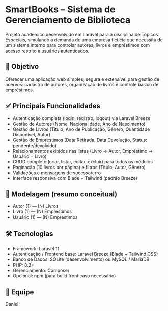 # SmartBooks – Sistema de Gerenciamento de Biblioteca

Projeto acadêmico desenvolvido em Laravel para a disciplina de Tópicos Especiais, simulando a demanda de uma empresa fictícia que necessita de um sistema interno para controlar autores, livros e empréstimos com acesso restrito a usuários autenticados.

## 🎯 Objetivo
Oferecer uma aplicação web simples, segura e extensível para gestão de acervos: cadastro de autores, organização de livros e controle básico de empréstimos.

## ✅ Principais Funcionalidades
- Autenticação completa (login, registro, logout) via Laravel Breeze
- Gestão de Autores (Nome, Nacionalidade, Ano de Nascimento)
- Gestão de Livros (Título, Ano de Publicação, Gênero, Quantidade Disponível, Autor)
- Gestão de Empréstimos (Data Retirada, Data Devolução, Status: pendente/devolvido)
- Relacionamentos exibidos nas listas (Livro → Autor, Empréstimo → Usuário + Livro)
- CRUD completo (criar, listar, editar, excluir) para todos os módulos
- Paginação (10 livros por página) e filtros (Título, Autor, Gênero)
- Validações e mensagens de sucesso/erro
- Interface responsiva com Blade + Tailwind (padrão Breeze)

## 🧩 Modelagem (resumo conceitual)
- Autor (1) — (N) Livros  
- Livro (1) — (N) Empréstimos  
- Usuário (1) — (N) Empréstimos  

## 🛠 Tecnologias
- Framework: Laravel 11
- Autenticação / Frontend base: Laravel Breeze (Blade + Tailwind CSS)
- Banco de Dados: SQLite (desenvolvimento) ou MySQL / MariaDB
- PHP: 8.2+
- Gerenciamento: Composer
- Opcional: npm (para build front caso necessário)

## 👥 Equipe
Daniel 

